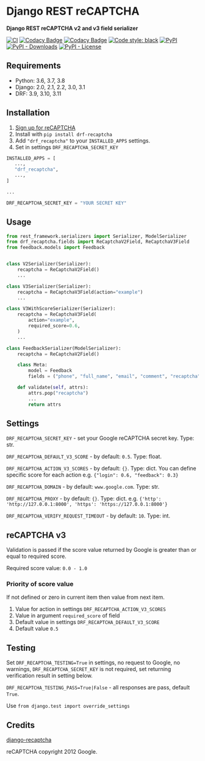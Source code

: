 # Django REST reCAPTCHA

**Django REST reCAPTCHA v2 and v3 field serializer**

[![CI](https://github.com/llybin/drf-recaptcha/workflows/tests/badge.svg)](https://github.com/llybin/drf-recaptcha/actions)
[![Codacy Badge](https://api.codacy.com/project/badge/Grade/a9b44d24cba74c75bca6472b2ee8da67)](https://www.codacy.com/app/llybin/drf-recaptcha?utm_source=github.com&amp;utm_medium=referral&amp;utm_content=llybin/drf-recaptcha&amp;utm_campaign=Badge_Grade)
[![Codacy Badge](https://api.codacy.com/project/badge/Coverage/a9b44d24cba74c75bca6472b2ee8da67)](https://www.codacy.com/app/llybin/drf-recaptcha?utm_source=github.com&amp;utm_medium=referral&amp;utm_content=llybin/drf-recaptcha&amp;utm_campaign=Badge_Coverage)
[![Code style: black](https://img.shields.io/badge/code%20style-black-000000.svg)](https://github.com/psf/black)
[![PyPI](https://img.shields.io/pypi/v/drf-recaptcha)](https://pypi.org/project/drf-recaptcha/)
[![PyPI - Downloads](https://img.shields.io/pypi/dm/drf-recaptcha)](https://pypi.org/project/drf-recaptcha/)
[![PyPI - License](https://img.shields.io/pypi/l/drf-recaptcha)](https://pypi.org/project/drf-recaptcha/)

## Requirements

*   Python: 3.6, 3.7, 3.8
*   Django: 2.0, 2.1, 2.2, 3.0, 3.1
*   DRF: 3.9, 3.10, 3.11

## Installation

1.  [Sign up for reCAPTCHA](https://www.google.com/recaptcha/)
2.  Install with `pip install drf-recaptcha`
3.  Add `"drf_recaptcha"` to your `INSTALLED_APPS` settings.
4.  Set in settings `DRF_RECAPTCHA_SECRET_KEY`

```python
INSTALLED_APPS = [
   ...,
   "drf_recaptcha",
   ...,
]

...

DRF_RECAPTCHA_SECRET_KEY = "YOUR SECRET KEY"
```

## Usage

```python
from rest_framework.serializers import Serializer, ModelSerializer
from drf_recaptcha.fields import ReCaptchaV2Field, ReCaptchaV3Field
from feedback.models import Feedback


class V2Serializer(Serializer):
    recaptcha = ReCaptchaV2Field()
    ...

class V3Serializer(Serializer):
    recaptcha = ReCaptchaV3Field(action="example")
    ...

class V3WithScoreSerializer(Serializer):
    recaptcha = ReCaptchaV3Field(
        action="example",
        required_score=0.6,
    )
    ...

class FeedbackSerializer(ModelSerializer):
    recaptcha = ReCaptchaV2Field()

    class Meta:
        model = Feedback
        fields = ("phone", "full_name", "email", "comment", "recaptcha")

    def validate(self, attrs):
        attrs.pop("recaptcha")
        ...
        return attrs
```

## Settings

`DRF_RECAPTCHA_SECRET_KEY` - set your Google reCAPTCHA secret key. Type: str.

`DRF_RECAPTCHA_DEFAULT_V3_SCORE` - by default: `0.5`. Type: float.

`DRF_RECAPTCHA_ACTION_V3_SCORES` - by default: `{}`. Type: dict. You can define specific score for each action e.g. `{"login": 0.6, "feedback": 0.3}`

`DRF_RECAPTCHA_DOMAIN` - by default: `www.google.com`. Type: str.

`DRF_RECAPTCHA_PROXY` - by default: `{}`. Type: dict. e.g. `{'http': 'http://127.0.0.1:8000', 'https': 'https://127.0.0.1:8000'}`

`DRF_RECAPTCHA_VERIFY_REQUEST_TIMEOUT` - by default: `10`. Type: int.

## reCAPTCHA v3

Validation is passed if the score value returned by Google is greater than or equal to required score.

Required score value: `0.0 - 1.0`

### Priority of score value

If not defined or zero in current item then value from next item.

1.  Value for action in settings `DRF_RECAPTCHA_ACTION_V3_SCORES`
2.  Value in argument `required_score` of field
3.  Default value in settings `DRF_RECAPTCHA_DEFAULT_V3_SCORE`
4.  Default value `0.5`

## Testing

Set `DRF_RECAPTCHA_TESTING=True` in settings, no request to Google, no warnings, `DRF_RECAPTCHA_SECRET_KEY` is not required, set returning verification result in setting below.

`DRF_RECAPTCHA_TESTING_PASS=True|False` - all responses are pass, default `True`.

Use `from django.test import override_settings`

## Credits

[django-recaptcha](https://github.com/praekelt/django-recaptcha)

reCAPTCHA copyright 2012 Google.
